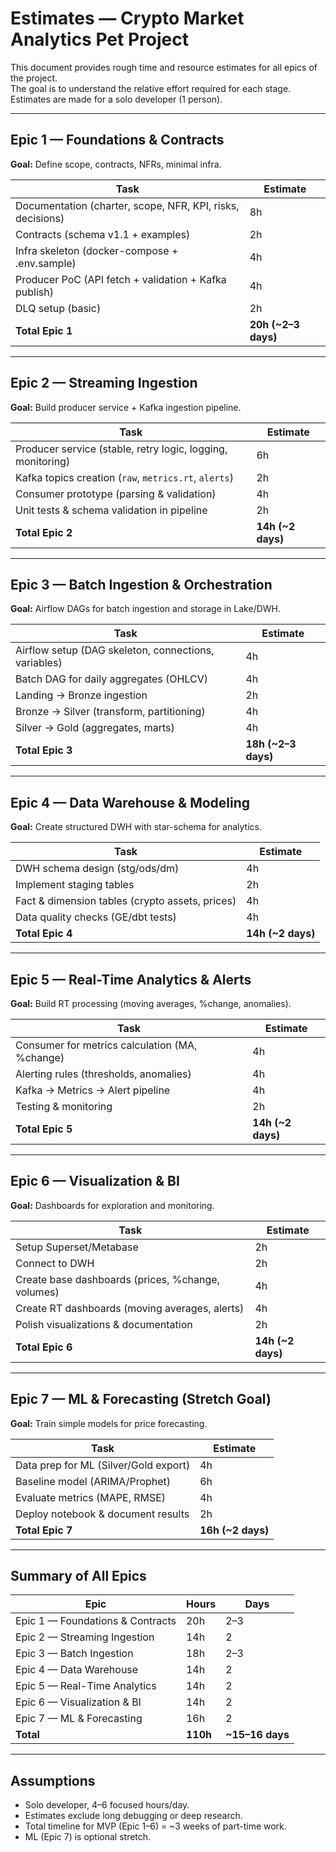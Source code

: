 # Estimates — Crypto Market Analytics Pet Project

This document provides rough time and resource estimates for all epics of the project.  
The goal is to understand the relative effort required for each stage.  
Estimates are made for a solo developer (1 person).

---

## Epic 1 — Foundations & Contracts
**Goal:** Define scope, contracts, NFRs, minimal infra.

| Task | Estimate |
|------|----------|
| Documentation (charter, scope, NFR, KPI, risks, decisions) | 8h |
| Contracts (schema v1.1 + examples) | 2h |
| Infra skeleton (docker-compose + .env.sample) | 4h |
| Producer PoC (API fetch + validation + Kafka publish) | 4h |
| DLQ setup (basic) | 2h |
| **Total Epic 1** | **20h (~2–3 days)** |

---

## Epic 2 — Streaming Ingestion
**Goal:** Build producer service + Kafka ingestion pipeline.

| Task | Estimate |
|------|----------|
| Producer service (stable, retry logic, logging, monitoring) | 6h |
| Kafka topics creation (`raw`, `metrics.rt`, `alerts`) | 2h |
| Consumer prototype (parsing & validation) | 4h |
| Unit tests & schema validation in pipeline | 2h |
| **Total Epic 2** | **14h (~2 days)** |

---

## Epic 3 — Batch Ingestion & Orchestration
**Goal:** Airflow DAGs for batch ingestion and storage in Lake/DWH.

| Task | Estimate |
|------|----------|
| Airflow setup (DAG skeleton, connections, variables) | 4h |
| Batch DAG for daily aggregates (OHLCV) | 4h |
| Landing → Bronze ingestion | 2h |
| Bronze → Silver (transform, partitioning) | 4h |
| Silver → Gold (aggregates, marts) | 4h |
| **Total Epic 3** | **18h (~2–3 days)** |

---

## Epic 4 — Data Warehouse & Modeling
**Goal:** Create structured DWH with star-schema for analytics.

| Task | Estimate |
|------|----------|
| DWH schema design (stg/ods/dm) | 4h |
| Implement staging tables | 2h |
| Fact & dimension tables (crypto assets, prices) | 4h |
| Data quality checks (GE/dbt tests) | 4h |
| **Total Epic 4** | **14h (~2 days)** |

---

## Epic 5 — Real-Time Analytics & Alerts
**Goal:** Build RT processing (moving averages, %change, anomalies).

| Task | Estimate |
|------|----------|
| Consumer for metrics calculation (MA, %change) | 4h |
| Alerting rules (thresholds, anomalies) | 4h |
| Kafka → Metrics → Alert pipeline | 4h |
| Testing & monitoring | 2h |
| **Total Epic 5** | **14h (~2 days)** |

---

## Epic 6 — Visualization & BI
**Goal:** Dashboards for exploration and monitoring.

| Task | Estimate |
|------|----------|
| Setup Superset/Metabase | 2h |
| Connect to DWH | 2h |
| Create base dashboards (prices, %change, volumes) | 4h |
| Create RT dashboards (moving averages, alerts) | 4h |
| Polish visualizations & documentation | 2h |
| **Total Epic 6** | **14h (~2 days)** |

---

## Epic 7 — ML & Forecasting (Stretch Goal)
**Goal:** Train simple models for price forecasting.

| Task | Estimate |
|------|----------|
| Data prep for ML (Silver/Gold export) | 4h |
| Baseline model (ARIMA/Prophet) | 6h |
| Evaluate metrics (MAPE, RMSE) | 4h |
| Deploy notebook & document results | 2h |
| **Total Epic 7** | **16h (~2 days)** |

---

## Summary of All Epics
| Epic | Hours | Days |
|------|-------|------|
| Epic 1 — Foundations & Contracts | 20h | 2–3 |
| Epic 2 — Streaming Ingestion | 14h | 2 |
| Epic 3 — Batch Ingestion | 18h | 2–3 |
| Epic 4 — Data Warehouse | 14h | 2 |
| Epic 5 — Real-Time Analytics | 14h | 2 |
| Epic 6 — Visualization & BI | 14h | 2 |
| Epic 7 — ML & Forecasting | 16h | 2 |
| **Total** | **110h** | **~15–16 days** |

---

## Assumptions
- Solo developer, 4–6 focused hours/day.  
- Estimates exclude long debugging or deep research.  
- Total timeline for MVP (Epic 1–6) = ~3 weeks of part-time work.  
- ML (Epic 7) is optional stretch.
